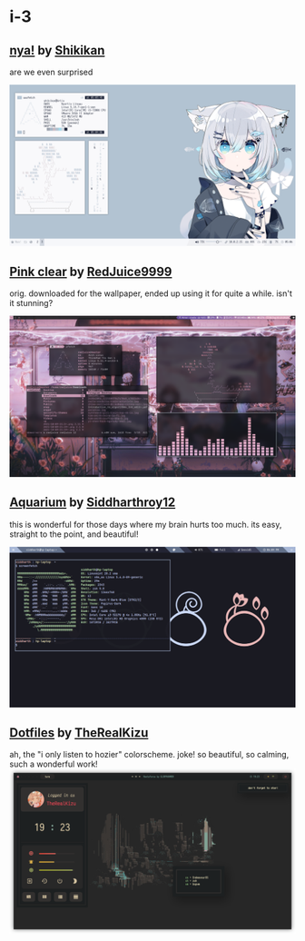 # i-3

## [nya!](https://github.com/shikikan-neko08/nyartix-rice "nyartic rice") by [Shikikan](https://github.com/shikikan-neko08/ "their profile") 

are we even surprised

![kitty cat](https://github.com/apolitoo/riceforthewise/blob/main/screeshots/nya.png)


## [Pink clear](https://github.com/redjuice9999/i3 "dotfiles") by [RedJuice9999](https://github.com/redjuice9999 "their profile")

orig. downloaded for the wallpaper, ended up using it for quite a while. isn't it stunning?

![barbie is kinda jealous](https://github.com/apolitoo/riceforthewise/blob/main/screeshots/pinkish.png)


## [Aquarium](https://github.com/siddharthroy12/dotfiles "dotfiles") by [Siddharthroy12](https://github.com/siddharthroy12 "their profile")

this is wonderful for those days where my brain hurts too much. its easy, straight to the point, and beautiful!

![nadaremos, nadaremos](https://github.com/apolitoo/riceforthewise/blob/main/screeshots/aquarium.png)


## [Dotfiles](https://github.com/TheRealKizu/dotfiles "dotfiles") by [TheRealKizu](https://github.com/TheRealKizu "their profile")

ah, the "i only listen to hozier" colorscheme. joke! so beautiful, so calming, such a wonderful work!
![like real people do](https://github.com/apolitoo/riceforthewise/blob/main/screeshots/hozier.png)





